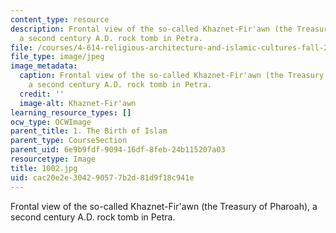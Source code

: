 ```yaml
---
content_type: resource
description: Frontal view of the so-called Khaznet-Fir'awn (the Treasury of Pharoah),
  a second century A.D. rock tomb in Petra.
file: /courses/4-614-religious-architecture-and-islamic-cultures-fall-2002/cac20e2e304290577b2d81d9f18c941e_1002.jpg
file_type: image/jpeg
image_metadata:
  caption: Frontal view of the so-called Khaznet-Fir'awn (the Treasury of Pharoah),
    a second century A.D. rock tomb in Petra.
  credit: ''
  image-alt: Khaznet-Fir'awn
learning_resource_types: []
ocw_type: OCWImage
parent_title: 1. The Birth of Islam
parent_type: CourseSection
parent_uid: 6e9b9fdf-9094-16df-8feb-24b115207a03
resourcetype: Image
title: 1002.jpg
uid: cac20e2e-3042-9057-7b2d-81d9f18c941e
---
```

Frontal view of the so-called Khaznet-Fir'awn (the Treasury of Pharoah), a second century A.D. rock tomb in Petra.

